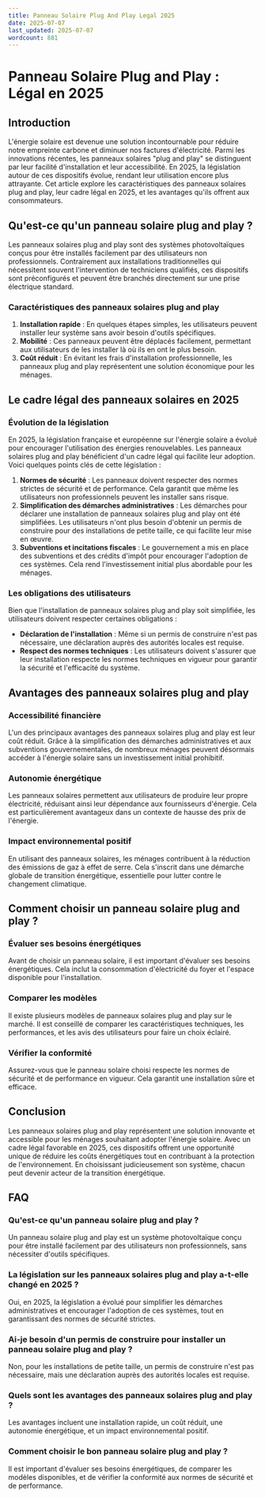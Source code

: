 ```yaml
---
title: Panneau Solaire Plug And Play Legal 2025
date: 2025-07-07
last_updated: 2025-07-07
wordcount: 881
---
```


# Panneau Solaire Plug and Play : Légal en 2025

## Introduction

L'énergie solaire est devenue une solution incontournable pour réduire notre empreinte carbone et diminuer nos factures d'électricité. Parmi les innovations récentes, les panneaux solaires "plug and play" se distinguent par leur facilité d'installation et leur accessibilité. En 2025, la législation autour de ces dispositifs évolue, rendant leur utilisation encore plus attrayante. Cet article explore les caractéristiques des panneaux solaires plug and play, leur cadre légal en 2025, et les avantages qu'ils offrent aux consommateurs.

## Qu'est-ce qu'un panneau solaire plug and play ?

Les panneaux solaires plug and play sont des systèmes photovoltaïques conçus pour être installés facilement par des utilisateurs non professionnels. Contrairement aux installations traditionnelles qui nécessitent souvent l'intervention de techniciens qualifiés, ces dispositifs sont préconfigurés et peuvent être branchés directement sur une prise électrique standard. 

### Caractéristiques des panneaux solaires plug and play

1. **Installation rapide** : En quelques étapes simples, les utilisateurs peuvent installer leur système sans avoir besoin d'outils spécifiques.
2. **Mobilité** : Ces panneaux peuvent être déplacés facilement, permettant aux utilisateurs de les installer là où ils en ont le plus besoin.
3. **Coût réduit** : En évitant les frais d'installation professionnelle, les panneaux plug and play représentent une solution économique pour les ménages.

## Le cadre légal des panneaux solaires en 2025

### Évolution de la législation

En 2025, la législation française et européenne sur l'énergie solaire a évolué pour encourager l'utilisation des énergies renouvelables. Les panneaux solaires plug and play bénéficient d'un cadre légal qui facilite leur adoption. Voici quelques points clés de cette législation :

1. **Normes de sécurité** : Les panneaux doivent respecter des normes strictes de sécurité et de performance. Cela garantit que même les utilisateurs non professionnels peuvent les installer sans risque.
2. **Simplification des démarches administratives** : Les démarches pour déclarer une installation de panneaux solaires plug and play ont été simplifiées. Les utilisateurs n'ont plus besoin d'obtenir un permis de construire pour des installations de petite taille, ce qui facilite leur mise en œuvre.
3. **Subventions et incitations fiscales** : Le gouvernement a mis en place des subventions et des crédits d'impôt pour encourager l'adoption de ces systèmes. Cela rend l'investissement initial plus abordable pour les ménages.

### Les obligations des utilisateurs

Bien que l'installation de panneaux solaires plug and play soit simplifiée, les utilisateurs doivent respecter certaines obligations :

- **Déclaration de l'installation** : Même si un permis de construire n'est pas nécessaire, une déclaration auprès des autorités locales est requise.
- **Respect des normes techniques** : Les utilisateurs doivent s'assurer que leur installation respecte les normes techniques en vigueur pour garantir la sécurité et l'efficacité du système.

## Avantages des panneaux solaires plug and play

### Accessibilité financière

L'un des principaux avantages des panneaux solaires plug and play est leur coût réduit. Grâce à la simplification des démarches administratives et aux subventions gouvernementales, de nombreux ménages peuvent désormais accéder à l'énergie solaire sans un investissement initial prohibitif.

### Autonomie énergétique

Les panneaux solaires permettent aux utilisateurs de produire leur propre électricité, réduisant ainsi leur dépendance aux fournisseurs d'énergie. Cela est particulièrement avantageux dans un contexte de hausse des prix de l'énergie.

### Impact environnemental positif

En utilisant des panneaux solaires, les ménages contribuent à la réduction des émissions de gaz à effet de serre. Cela s'inscrit dans une démarche globale de transition énergétique, essentielle pour lutter contre le changement climatique.

## Comment choisir un panneau solaire plug and play ?

### Évaluer ses besoins énergétiques

Avant de choisir un panneau solaire, il est important d'évaluer ses besoins énergétiques. Cela inclut la consommation d'électricité du foyer et l'espace disponible pour l'installation.

### Comparer les modèles

Il existe plusieurs modèles de panneaux solaires plug and play sur le marché. Il est conseillé de comparer les caractéristiques techniques, les performances, et les avis des utilisateurs pour faire un choix éclairé.

### Vérifier la conformité

Assurez-vous que le panneau solaire choisi respecte les normes de sécurité et de performance en vigueur. Cela garantit une installation sûre et efficace.

## Conclusion

Les panneaux solaires plug and play représentent une solution innovante et accessible pour les ménages souhaitant adopter l'énergie solaire. Avec un cadre légal favorable en 2025, ces dispositifs offrent une opportunité unique de réduire les coûts énergétiques tout en contribuant à la protection de l'environnement. En choisissant judicieusement son système, chacun peut devenir acteur de la transition énergétique.

## FAQ

### Qu'est-ce qu'un panneau solaire plug and play ?

Un panneau solaire plug and play est un système photovoltaïque conçu pour être installé facilement par des utilisateurs non professionnels, sans nécessiter d'outils spécifiques.

### La législation sur les panneaux solaires plug and play a-t-elle changé en 2025 ?

Oui, en 2025, la législation a évolué pour simplifier les démarches administratives et encourager l'adoption de ces systèmes, tout en garantissant des normes de sécurité strictes.

### Ai-je besoin d'un permis de construire pour installer un panneau solaire plug and play ?

Non, pour les installations de petite taille, un permis de construire n'est pas nécessaire, mais une déclaration auprès des autorités locales est requise.

### Quels sont les avantages des panneaux solaires plug and play ?

Les avantages incluent une installation rapide, un coût réduit, une autonomie énergétique, et un impact environnemental positif.

### Comment choisir le bon panneau solaire plug and play ?

Il est important d'évaluer ses besoins énergétiques, de comparer les modèles disponibles, et de vérifier la conformité aux normes de sécurité et de performance.